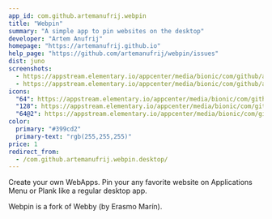 ```yaml
---
app_id: com.github.artemanufrij.webpin
title: "Webpin"
summary: "A simple app to pin websites on the desktop"
developer: "Artem Anufrij"
homepage: "https://artemanufrij.github.io"
help_page: "https://github.com/artemanufrij/webpin/issues"
dist: juno
screenshots:
  - https://appstream.elementary.io/appcenter/media/bionic/com/github/artemanufrij.webpin/E92A98B4E8D9B0E2B21FED8AAEB57D36/screenshots/image-1_orig.png
  - https://appstream.elementary.io/appcenter/media/bionic/com/github/artemanufrij.webpin/E92A98B4E8D9B0E2B21FED8AAEB57D36/screenshots/image-2_orig.png
icons:
  "64": https://appstream.elementary.io/appcenter/media/bionic/com/github/artemanufrij.webpin/E92A98B4E8D9B0E2B21FED8AAEB57D36/icons/64x64/com.github.artemanufrij.webpin_com.github.artemanufrij.webpin.png
  "128": https://appstream.elementary.io/appcenter/media/bionic/com/github/artemanufrij.webpin/E92A98B4E8D9B0E2B21FED8AAEB57D36/icons/128x128/com.github.artemanufrij.webpin_com.github.artemanufrij.webpin.png
  "64@2": https://appstream.elementary.io/appcenter/media/bionic/com/github/artemanufrij.webpin/E92A98B4E8D9B0E2B21FED8AAEB57D36/icons/64x64@2/com.github.artemanufrij.webpin_com.github.artemanufrij.webpin.png
color:
  primary: "#399cd2"
  primary-text: "rgb(255,255,255)"
price: 1
redirect_from:
  - /com.github.artemanufrij.webpin.desktop/
---
```


<p>Create your own WebApps. Pin your any favorite website on Applications Menu or Plank like a regular desktop app.</p>
<p>Webpin is a fork of Webby (by Erasmo Marín).</p>
